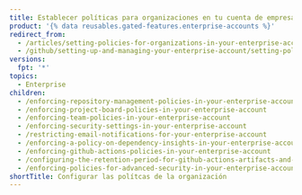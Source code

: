 ```yaml
---
title: Establecer políticas para organizaciones en tu cuenta de empresa
product: '{% data reusables.gated-features.enterprise-accounts %}'
redirect_from:
  - /articles/setting-policies-for-organizations-in-your-enterprise-account
  - /github/setting-up-and-managing-your-enterprise-account/setting-policies-for-organizations-in-your-enterprise-account
versions:
  fpt: '*'
topics:
  - Enterprise
children:
  - /enforcing-repository-management-policies-in-your-enterprise-account
  - /enforcing-project-board-policies-in-your-enterprise-account
  - /enforcing-team-policies-in-your-enterprise-account
  - /enforcing-security-settings-in-your-enterprise-account
  - /restricting-email-notifications-for-your-enterprise-account
  - /enforcing-a-policy-on-dependency-insights-in-your-enterprise-account
  - /enforcing-github-actions-policies-in-your-enterprise-account
  - /configuring-the-retention-period-for-github-actions-artifacts-and-logs-in-your-enterprise-account
  - /enforcing-policies-for-advanced-security-in-your-enterprise-account
shortTitle: Configurar las polítcas de la organización
---
```



